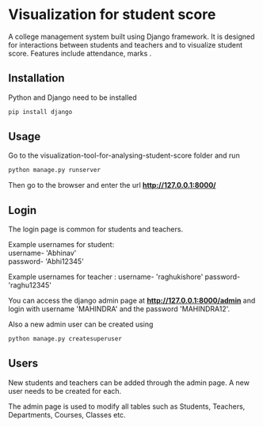 # Visualization for student score
A college management system built using Django framework. It is designed for interactions between students and teachers and to visualize student score. Features include attendance, marks .

## Installation

Python and Django need to be installed

```bash
pip install django
```

## Usage

Go to the visualization-tool-for-analysing-student-score folder and run

```bash
python manage.py runserver
```

Then go to the browser and enter the url **http://127.0.0.1:8000/**


## Login

The login page is common for students and teachers.  
 

Example usernames for student:  
username- 'Abhinav'  
password- 'Abhi12345'  

Example usernames for teacher :
username- 'raghukishore'
password- 'raghu12345'

You can access the django admin page at **http://127.0.0.1:8000/admin** and login with username 'MAHINDRA' and the  password 'MAHINDRA12'.

Also a new admin user can be created using

```bash
python manage.py createsuperuser
```

## Users

New students and teachers can be added through the admin page. A new user needs to be created for each. 

The admin page is used to modify all tables such as Students, Teachers, Departments, Courses, Classes etc.


 

